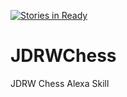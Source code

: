 [![Stories in Ready](https://badge.waffle.io/wsuchanek/JDRWChess.png?label=ready&title=Ready)](https://waffle.io/wsuchanek/JDRWChess)
# JDRWChess
JDRW Chess Alexa Skill
